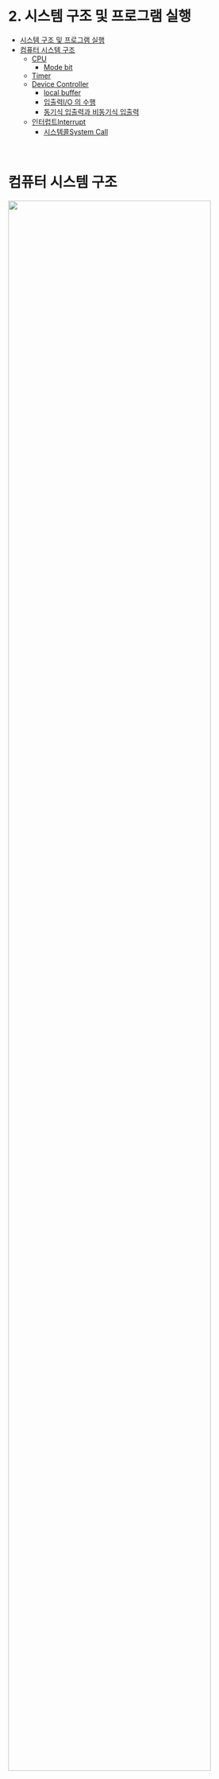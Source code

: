 # 2. 시스템 구조 및 프로그램 실행
<!-- TOC -->

- [시스템 구조 및 프로그램 실행](#%EC%8B%9C%EC%8A%A4%ED%85%9C-%EA%B5%AC%EC%A1%B0-%EB%B0%8F-%ED%94%84%EB%A1%9C%EA%B7%B8%EB%9E%A8-%EC%8B%A4%ED%96%89)
- [컴퓨터 시스템 구조](#%EC%BB%B4%ED%93%A8%ED%84%B0-%EC%8B%9C%EC%8A%A4%ED%85%9C-%EA%B5%AC%EC%A1%B0)
    - [CPU](#cpu)
        - [Mode bit](#mode-bit)
    - [Timer](#timer)
    - [Device Controller](#device-controller)
        - [local buffer](#local-buffer)
        - [입출력I/O 의 수행](#%EC%9E%85%EC%B6%9C%EB%A0%A5io-%EC%9D%98-%EC%88%98%ED%96%89)
        - [동기식 입출력과 비동기식 입출력](#%EB%8F%99%EA%B8%B0%EC%8B%9D-%EC%9E%85%EC%B6%9C%EB%A0%A5%EA%B3%BC-%EB%B9%84%EB%8F%99%EA%B8%B0%EC%8B%9D-%EC%9E%85%EC%B6%9C%EB%A0%A5)
    - [인터럽트Interrupt](#%EC%9D%B8%ED%84%B0%EB%9F%BD%ED%8A%B8interrupt)
        - [시스템콜System Call](#%EC%8B%9C%EC%8A%A4%ED%85%9C%EC%BD%9Csystem-call)

<!-- /TOC -->

<br>

# 컴퓨터 시스템 구조

<img src="https://cdn.discordapp.com/attachments/1049527204071096346/1072878245944496188/image.png" width="90%">

## CPU
- CPU 는 정해진 스케줄로만 동작한다.

### Mode bit
- 실행되는 작업이 사용자 프로그램인지 운영체제인지 구분해주는 역할
    - 사용자 프로그램일 때는 접근 권한에 제한을 두어 시스템을 보호한다.
- 1일 때 사용자 모드, 0일 때 모니터(=커널) 모드
    - 운영체제가 작업중일때는 Mode bit 이 0이다. (모든 권한 허용)

<br>

## Timer

- 사용자 프로그램이 CPU 를 독점하는 것을 방지하는 역할
- 정해진 시간이 지나면 인터럽트를 발생시킨다.

<br>

## Device Controller

- I/O 장치와 프로세서 간의 통신을 관리하는 장치
- 로컬 버퍼와 통신하여 I/O 장치와 프로세서 간의 데이터 전송 관리
- 입출력이 끝났을 때 Interrupt 로 CPU 에 알린다.

<br>

### local buffer

- I/O 장치와 프로세서 간에 전송되는 데이터를 임시로 저장하는 데 사용되는 작은 메모리 영역
- 프로세서가 다른 작업을 수행하는 동안 뎅터는 로컬 버퍼에 저장되므로, I/O 장치가 차단되지 않고 계속 작동할 수 있다.

<br>

### 입출력(I/O) 의 수행

- I/O 장치는 Local buffer, Device controller 및 DMA 컨트롤러를 통해 Process 와 통신한다.
- 사용자 프로그램은 시스템콜, Trap 을 통해 I/O 한다.
    - 올바른 I/O 인지 운영체제가 확인


<br>

### 동기식 입출력과 비동기식 입출력

<br>

## 인터럽트(Interrupt)

- 사용자 프로그램이나 주변 장치가 프로세서에 보내는 신호로, 프로세서의 주의가 필요한 이벤트가 발생했음을 의미한다.
- 프로세서가 일시적으로 현재 작업을 중단하고 이벤트 처리
- 종류
    - interrupt (하드웨어 인터럽트)
    - trap (소프트웨어 인터럽트)
        - Exception : 프로그램이 오류를 범한 경우
        - System Call

### 시스템콜(System Call)

- 사용자 프로그램이 운영체제의 도움을 받기 위해 커널 함수를 호출하는 것